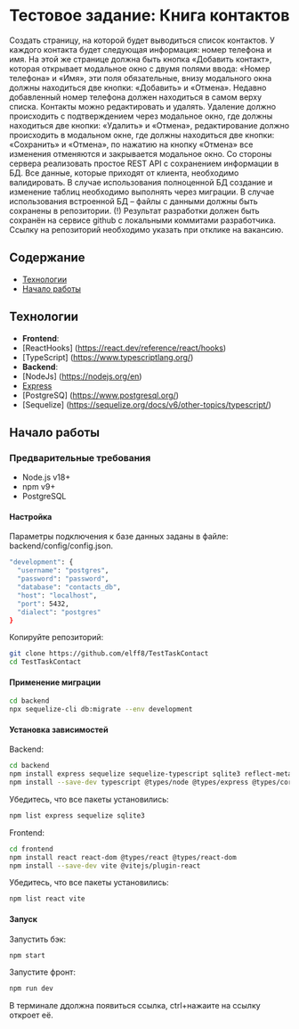 # Тестовое задание: Книга контактов
Создать страницу, на которой будет выводиться список контактов.
У каждого контакта будет следующая информация: номер телефона и имя.
На этой же странице должна быть кнопка «Добавить контакт», которая
открывает модальное окно с двумя полями ввода: «Номер телефона» и
«Имя», эти поля обязательные, внизу модального окна должны
находиться две кнопки: «Добавить» и «Отмена». Недавно добавленный
номер телефона должен находиться в самом верху списка.
Контакты можно редактировать и удалять. Удаление должно
происходить с подтверждением через модальное окно, где должны
находиться две кнопки: «Удалить» и «Отмена», редактирование должно
происходить в модальном окне, где должны находиться две кнопки:
«Сохранить» и «Отмена», по нажатию на кнопку «Отмена» все изменения
отменяются и закрывается модальное окно.
Со стороны сервера реализовать простое REST API c сохранением
информации в БД. Все данные, которые приходят от клиента,
необходимо валидировать. В случае использования полноценной БД
создание и изменение таблиц необходимо выполнять через миграции. В
случае использования встроенной БД – файлы с данными должны быть
сохранены в репозитории.
(!) Результат разработки должен быть сохранён на сервисе
github с локальными коммитами разработчика. Ссылку на репозиторий
необходимо указать при отклике на вакансию.

## Содержание
- [Технологии](#технологии)
- [Начало работы](#начало-работы)

## Технологии
- **Frontend**:
- [ReactHooks] (https://react.dev/reference/react/hooks)
- [TypeScript] (https://www.typescriptlang.org/)
- **Backend**:
- [NodeJs] (https://nodejs.org/en)
- [Express](https://expressjs.com/)
- [PostgreSQ] (https://www.postgresql.org/)
- [Sequelize] (https://sequelize.org/docs/v6/other-topics/typescript/)

## Начало работы
### Предварительные требования
- Node.js v18+
- npm v9+
- PostgreSQL
#### Настройка
Параметры подключения к базе данных заданы в файле: backend/config/config.json.
```sh
"development": {
  "username": "postgres",
  "password": "password",
  "database": "contacts_db",
  "host": "localhost",
  "port": 5432,
  "dialect": "postgres"
}
```
Копируйте репозиторий:
```sh
git clone https://github.com/elff8/TestTaskContact
cd TestTaskContact
```
#### Применение миграции
```sh
cd backend
npx sequelize-cli db:migrate --env development
```
#### Установка зависимостей
Backend:
```sh
cd backend
npm install express sequelize sequelize-typescript sqlite3 reflect-metadata cors
npm install --save-dev typescript @types/node @types/express @types/cors ts-node
```
Убедитесь, что все пакеты установились:
```sh
npm list express sequelize sqlite3
```
Frontend:
```sh
cd frontend
npm install react react-dom @types/react @types/react-dom
npm install --save-dev vite @vitejs/plugin-react
```
Убедитесь, что все пакеты установились:
```sh
npm list react vite
```
#### Запуск
Запустить бэк:
```sh
npm start
```
Запустите фронт:
```sh
npm run dev
```
В терминале ддолжна появиться ссылка, ctrl+нажаите на ссылку откроет её.



